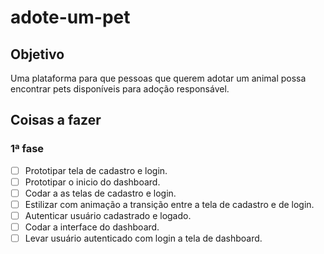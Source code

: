 # adote-um-pet

## Objetivo

Uma plataforma para que pessoas que querem adotar um animal possa encontrar pets disponíveis para adoção responsável.

## Coisas a fazer

### 1ª fase

- [ ] Prototipar tela de cadastro e login.
- [ ] Prototipar o inicio do dashboard.
- [ ] Codar a as telas de cadastro e login.
- [ ] Estilizar com animação a transição entre a tela de cadastro e de login.
- [ ] Autenticar usuário cadastrado e logado.
- [ ] Codar a interface do dashboard.
- [ ] Levar usuário autenticado com login a tela de dashboard.
